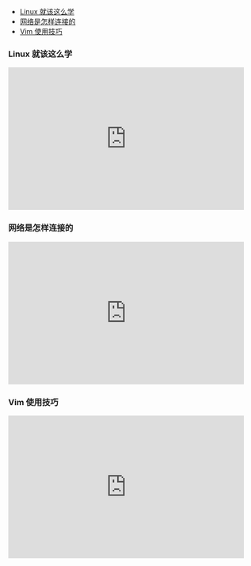 - [Linux 就该这么学](#linux-就该这么学)
- [网络是怎样连接的](#网络是怎样连接的)
- [Vim 使用技巧](#vim-使用技巧)

### Linux 就该这么学

<iframe src="https://onedrive.live.com/embed?resid=48C45A7DF562C5CE%2133085&authkey=!AIUtlxmO8dPLmzE&em=2" width="476" height="288" frameborder="0" scrolling="no"></iframe>

### 网络是怎样连接的

<iframe src="https://onedrive.live.com/embed?resid=48C45A7DF562C5CE%2133082&authkey=!AA1rwgvSOzXVbMk&em=2" width="476" height="288" frameborder="0" scrolling="no"></iframe>

### Vim 使用技巧
<iframe src="https://onedrive.live.com/embed?resid=48C45A7DF562C5CE%2133081&authkey=!ADwW_KMdeQVmDrg&em=2" width="476" height="288" frameborder="0" scrolling="no"></iframe>